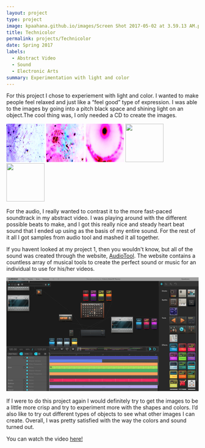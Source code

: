 ```yaml
---
layout: project
type: project
image: kpaahana.github.io/images/Screen Shot 2017-05-02 at 3.59.13 AM.png
title: Technicolor
permalink: projects/Technicolor
date: Spring 2017
labels:
  - Abstract Video
  - Sound
  - Electronic Arts
summary: Experimentation with light and color
---
```


For this project I chose to experiement with light and color. I wanted to make people feel relaxed and just like a “feel good” type of expression. I was able to the images by going into a pitch black space and shining light on an object.The cool thing was, I only needed a CD to create the images. 

<div class="ui images">
  <img class="ui centered rounded image" src="/images/B1.png"  width= "100" height="100">
  <img class="ui centered rounded image" src="/images/B2.png"  width= "100" height="100"> 
  <img class="ui centered rounded image" src="/images/B3.png"  width= "100" height="100">
  <img class="ui centered rounded image" src="/images/B4.png"  width= "100" height="100">
  <img class="ui centered rounded image" src="/images/B5.png"  width= "100" height="100">
</div>

For the audio, I really wanted to contrast it to the more fast-paced soundtrack in my abstract video. I was playing around with the different possible beats to make, and I got this really nice and steady heart beat sound that I ended up using as the basis of my entire sound. For the rest of it all I got samples from audio tool and mashed it all together. 

If you havent looked at my project 1, then you wouldn't know, but all of the sound was created through the website, [AudioTool](http://audiotool.com). The website contains a countless array of musical tools to create the perfect sound or music for an individual to use for his/her videos.

<img class="ui image" src="/images/Screen Shot 2017-09-03 at 9.49.44 PM.png"> 

If I were to do this project again I would definitely try to get the images to be a little more crisp and try to experiment more with the shapes and colors. I’d also like to try out different types of objects to see what other images I can create. Overall, I was pretty satisfied with the way the colors and sound turned out.

You can watch the video [here!](https://www.youtube.com/watch?v=ajrg7huqmF0&t=1s)



